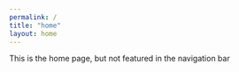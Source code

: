 ```yaml
---
permalink: /
title: "home"
layout: home
---
```


This is the home page, but not featured in the navigation bar
